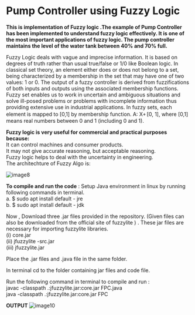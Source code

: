 # Pump Controller using Fuzzy Logic 
**This is implementation of Fuzzy logic .The  example of  Pump Controller has been implemented  to understand fuzzy logic effectively.
It is one of the most important applications of fuzzy logic.
The pump controller maintains the level of the water tank between 40% and 70% full.**

Fuzzy Logic deals with vague and imprecise information. It is based on degrees of truth rather than usual true/false or 1/0 like Boolean logic. In classical set theory, an element either does or does not belong to a set, being characterized by a membership in the set that may have one of two values: 1 or 0. The output of a fuzzy controller is derived from fuzzifications of both inputs and outputs using the associated membership functions. Fuzzy set enables us to work in uncertain and ambiguous situations and solve ill-posed problems or problems with incomplete information thus providing extensive use in industrial applications. In fuzzy sets, each element is mapped to [0,1] by membership function.
A: X￫ [0, 1], where [0,1] means real numbers between 0 and 1 (including 0 and 1).

**Fuzzy logic is very useful for commercial and practical purposes because:**</br>
It can control machines and consumer products.</br>
It may not give accurate reasoning, but acceptable reasoning.</br>
Fuzzy logic helps to deal with the uncertainty in engineering.</br>
The architechture of Fuzzy Algo is: 

![image8](https://user-images.githubusercontent.com/46710508/123592290-a980df80-d80a-11eb-88fc-da004a6a303e.png)

**To compile and run the code** : 
Setup Java environment in linux by running following commands in terminal.</br>
a. $ sudo apt install default - jre </br>
b. $ sudo apt install default - jdk </br>
	
Now ,  Download three .jar files provided in the repository. (Given files can also be downloaded from the official site of fuzzylite ) .
These jar files are necessary for importing fuzzylite libraries.</br> 
              (i)    core.jar </br>
              (ii)   jfuzzylite -src.jar </br>
              (iii)  jfuzzylite.jar </br>
       
Place the .jar files and .java file in the same folder.</br>

In terminal cd to the folder containing jar files and code file.</br>

Run the following command in terminal to compile and run  :</br>
        javac -classpath .:jfuzzylite.jar:core.jar FPC.java </br>
        java -classpath .:jfuzzylite.jar:core.jar FPC </br>
        
**OUTPUT**
![image10](https://user-images.githubusercontent.com/46710508/123592888-79860c00-d80b-11eb-8095-4e975cdcd7f8.jpg)





